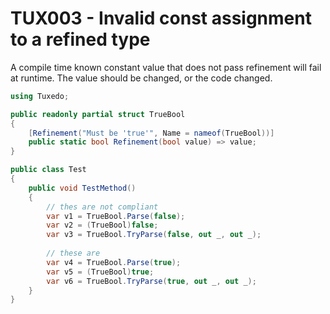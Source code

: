 # TUX003 - Invalid const assignment to a refined type

A compile time known constant value that does not pass refinement will fail
at runtime. The value should be changed, or the code changed.

```csharp
using Tuxedo;

public readonly partial struct TrueBool
{
    [Refinement("Must be 'true'", Name = nameof(TrueBool))]
    public static bool Refinement(bool value) => value;
}

public class Test
{
    public void TestMethod()
    {
        // thes are not compliant
        var v1 = TrueBool.Parse(false);
        var v2 = (TrueBool)false;
        var v3 = TrueBool.TryParse(false, out _, out _);
        
        // these are
        var v4 = TrueBool.Parse(true);
        var v5 = (TrueBool)true;
        var v6 = TrueBool.TryParse(true, out _, out _);
    }
}
```
